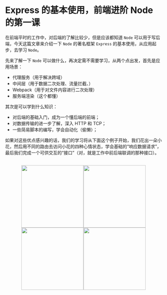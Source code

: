 # Express 的基本使用，前端进阶 Node 的第一课

在前端平时的工作中，对后端的了解比较少，但是应该都知道 `Node` 可以用于写后端，今天这篇文章来介绍一下 `Node` 的著名框架 `Express` 的基本使用，从应用起步，去学习 `Node`。

先来了解一下 `Node` 可以做什么，再决定需不需要学习，从两个点出发，首先是应用场景：

- 代理服务（用于解决跨域）
- 中间层（用于数据二次处理、流量拦截、）
- Webpack（用于对文件内容进行二次处理）
- 服务端渲染（这个都懂）

其次是可以学到什么知识：

- 对后端的基础入门，成为一个懂后端的前端；
- 对数据传输的进一步了解，深入 HTTP 和 TCP；
- 一些简易脚本的编写，学会自动化（偷懒）；

如果对这些优点感兴趣的话，我们的学习将从下面这个例子开始，我们花出一朵小花，然后用不同的路由去访问小花的四种心情状态，学会基础的“响应数据请求”，最后我们完成一个可供交互的“接口”（对，就是工作中前后端联调的那种接口）。

<br />
<center class="half">
    <img src="http://shadows-mall.oss-cn-shenzhen.aliyuncs.com/images/gif/2.gif" width="200"/><img src="http://shadows-mall.oss-cn-shenzhen.aliyuncs.com/images/gif/3.gif" width="200"/><img src="http://shadows-mall.oss-cn-shenzhen.aliyuncs.com/images/gif/4.gif" width="200"/><img src="http://shadows-mall.oss-cn-shenzhen.aliyuncs.com/images/gif/5.gif" width="200"/>
</center>

